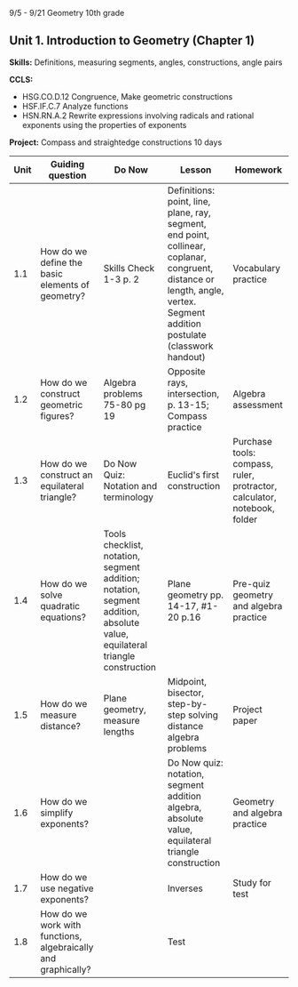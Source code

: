 


9/5 - 9/21 Geometry 10th grade
## Unit 1. Introduction to Geometry  (Chapter 1)
**Skills:** Definitions, measuring segments, angles, constructions, angle pairs

**CCLS:**
- HSG.CO.D.12 Congruence, Make geometric constructions 
- HSF.IF.C.7 Analyze functions
- HSN.RN.A.2 Rewrite expressions involving radicals and rational exponents using the properties of exponents

**Project:** Compass and straightedge constructions
10 days

|Unit | Guiding question | Do Now | Lesson | Homework |
|---|---|---|---|---|
| 1.1|How do we define the basic elements of geometry?|Skills Check 1-3 p. 2|Definitions: point, line, plane, ray, segment, end point, collinear, coplanar, congruent, distance or length, angle, vertex. Segment addition postulate (classwork handout)|Vocabulary practice
1.2|How do we construct geometric figures?|Algebra problems 75-80 pg 19|Opposite rays, intersection, p. 13-15; Compass practice|Algebra assessment
1.3| How do we construct an equilateral triangle?|Do Now Quiz: Notation and terminology| Euclid's first construction|Purchase tools: compass, ruler, protractor, calculator, notebook, folder
1.4|How do we solve quadratic equations?|Tools checklist, notation, segment addition; notation, segment addition, absolute value, equilateral triangle construction|Plane geometry pp. 14-17, #1-20 p.16 |Pre-quiz geometry and algebra practice
1.5|How do we measure distance?|Plane geometry, measure lengths|Midpoint, bisector, step-by-step solving distance algebra problems|Project paper
1.6|How do we simplify exponents?||Do Now quiz: notation, segment addition algebra, absolute value, equilateral triangle construction|Geometry and algebra practice
1.7| How do we use negative exponents?||Inverses|Study for test
1.8| How do we work with functions, algebraically and graphically? || Test


<!--stackedit_data:
eyJoaXN0b3J5IjpbODk0ODM2MjI4LC0xNzk3MjE3Nzc0LDIyMD
U1NTY5NCwtMTQ3NTMxMTIzMiwyNTM0MzU1NzJdfQ==
-->
